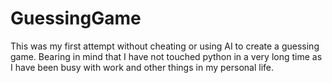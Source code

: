 # GuessingGame
This was my first attempt without cheating or using AI to create a guessing game. Bearing in mind that I have not touched python in a very long time as I have been busy with work and other things in my personal life.
